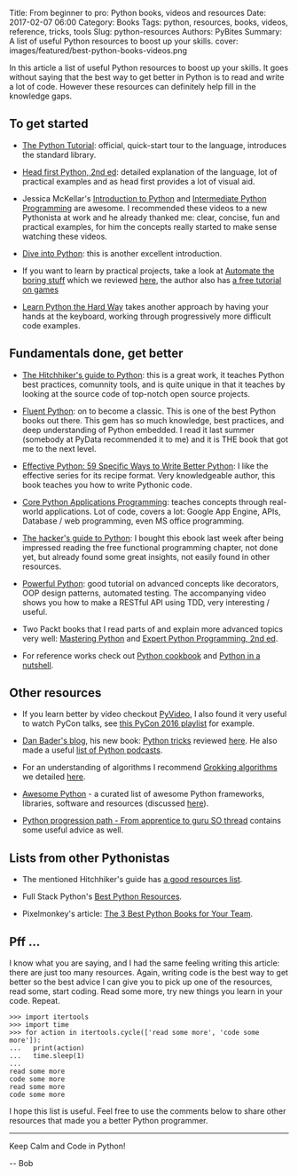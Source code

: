 Title: From beginner to pro: Python books, videos and resources
Date: 2017-02-07 06:00
Category: Books
Tags: python, resources, books, videos, reference, tricks, tools
Slug: python-resources
Authors: PyBites
Summary: A list of useful Python resources to boost up your skills.
cover: images/featured/best-python-books-videos.png

In this article a list of useful Python resources to boost up your skills. It goes without saying that the best way to get better in Python is to read and write a lot of code. However these resources can definitely help fill in the knowledge gaps.

## To get started

* [The Python Tutorial](https://docs.python.org/3/tutorial/): official, quick-start tour to the language, introduces the standard library.

* [Head first Python, 2nd ed](http://shop.oreilly.com/product/0636920036777.do): detailed explanation of the language, lot of practical examples and as head first provides a lot of visual aid.

* Jessica McKellar's [Introduction to Python](http://shop.oreilly.com/product/110000448.do) and [Intermediate Python Programming](http://shop.oreilly.com/product/0636920049852.do) are awesome. I recommended these videos to a new Pythonista at work and he already thanked me: clear, concise, fun and practical examples, for him the concepts really started to make sense watching these videos.

* [Dive into Python](http://www.diveintopython3.net/): this is another excellent introduction.

* If you want to learn by practical projects, take a look at [Automate the boring stuff](https://automatetheboringstuff.com/) which we reviewed [here](http://pybit.es/automate_the_boring_stuff_review.html), the author also has [a free tutorial on games](https://inventwithpython.com/)

* [Learn Python the Hard Way](https://www.amazon.com/gp/product/0321884914/ref=as_li_tf_tl?ie=UTF8&camp=1789&creative=9325&creativeASIN=0321884914&linkCode=as2&tag=lepythhawa-20) takes another approach by having your hands at the keyboard, working through progressively more difficult code examples.

## Fundamentals done, get better

* [The Hitchhiker's guide to Python](http://docs.python-guide.org/en/latest/): this is a great work, it teaches Python best practices, comunnity tools, and is quite unique in that it teaches by looking at the source code of top-notch open source projects.

* [Fluent Python](https://www.amazon.com/Fluent-Python-Concise-Effective-Programming/dp/1491946008/ref=sr_1_7?ie=UTF8&qid=1486441159&sr=8-7&keywords=python): on to become a classic. This is one of the best Python books out there. This gem has so much knowledge, best practices, and deep understanding of Python embedded. I read it last summer (somebody at PyData recommended it to me) and it is THE book that got me to the next level.

* [Effective Python: 59 Specific Ways to Write Better Python](https://www.amazon.com/Effective-Python-Specific-Software-Development/dp/0134034287/ref=sr_1_1?ie=UTF8&qid=1486441186&sr=8-1&keywords=python+effective): I like the effective series for its recipe format. Very knowledgeable author, this book teaches you how to write Pythonic code.

* [Core Python Applications Programming](https://www.amazon.com/Core-Python-Applications-Programming-3rd/dp/0132678209/ref=asap_bc?ie=UTF8): teaches concepts through real-world applications. Lot of code, covers a lot: Google App Engine, APIs, Database / web programming, even MS office programming.

* [The hacker's guide to Python](https://thehackerguidetopython.com/): I bought this ebook last week after being impressed reading the free functional programming chapter, not done yet, but already found some great insights, not easily found in other resources.

* [Powerful Python](https://powerfulpython.com/): good tutorial on advanced concepts like decorators, OOP design patterns, automated testing. The accompanying video shows you how to make a RESTful API using TDD, very interesting / useful.

* Two Packt books that I read parts of and explain more advanced topics very well: [Mastering Python](https://www.amazon.com/Mastering-Python-Rick-van-Hattem/dp/1785289721/ref=sr_1_1?ie=UTF8&qid=1486441205&sr=8-1&keywords=mastering+python) and [Expert Python Programming, 2nd ed](https://www.amazon.com/Expert-Python-Programming-Michal-Jaworski/dp/1785886851/ref=sr_1_1?ie=UTF8&qid=1486441212&sr=8-1&keywords=expert+python). 

* For reference works check out [Python cookbook](https://www.amazon.com/Python-Cookbook-Third-David-Beazley/dp/1449340377/ref=sr_1_1?ie=UTF8&qid=1486446323&sr=8-1&keywords=python+cookbook) and [Python in a nutshell](https://www.amazon.com/Python-Nutshell-Second-Alex-Martelli/dp/0596100469/ref=sr_1_1?ie=UTF8&qid=1486446332&sr=8-1&keywords=python+in+a+nutshell).

## Other resources

* If you learn better by video checkout [PyVideo](http://pyvideo.org/), I also found it very useful to watch PyCon talks, see [this PyCon 2016 playlist](https://www.youtube.com/channel/UCwTD5zJbsQGJN75MwbykYNw) for example. 

* [Dan Bader's blog](https://dbader.org/), his new book: [Python tricks](https://dbader.org/products/python-tricks-book/) reviewed [here](http://pybit.es/pytricks-review.html). He also made a useful [list of Python podcasts](https://dbader.org/blog/ultimate-list-of-python-podcasts).

* For an understanding of algorithms I recommend [Grokking algorithms](https://www.manning.com/books/grokking-algorithms) we detailed [here](http://pybit.es/grokking_algorithms.html).

* [Awesome Python](https://awesome-python.com/) - a curated list of awesome Python frameworks, libraries, software and resources (discussed [here](http://pybit.es/awesome_python_resources.html)).

* [Python progression path - From apprentice to guru SO thread](http://stackoverflow.com/questions/2573135/python-progression-path-from-apprentice-to-guru) contains some useful advice as well.

## Lists from other Pythonistas

* The mentioned Hitchhiker's guide has [a good resources list](http://docs.python-guide.org/en/latest/intro/learning/).

* Full Stack Python's [Best Python Resources](https://www.fullstackpython.com/best-python-resources.html).

* Pixelmonkey's article: [The 3 Best Python Books for Your Team](http://www.pixelmonkey.org/2015/06/06/pybooks).

## Pff ...

I know what you are saying, and I had the same feeling writing this article: there are just too many resources. Again, writing code is the best way to get better so the best advice I can give you to pick up one of the resources, read some, start coding. Read some more, try new things you learn in your code. Repeat.

	>>> import itertools
	>>> import time
	>>> for action in itertools.cycle(['read some more', 'code some more']):
	...   print(action)
	...   time.sleep(1)
	...
	read some more
	code some more
	read some more
	code some more

I hope this list is useful. Feel free to use the comments below to share other resources that made you a better Python programmer.

---

Keep Calm and Code in Python!

-- Bob

